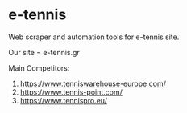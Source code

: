# e-tennis
Web scraper and automation tools for e-tennis site. 

Our site = e-tennis.gr

Main Competitors:
1. https://www.tenniswarehouse-europe.com/
2. https://www.tennis-point.com/
3. https://www.tennispro.eu/
